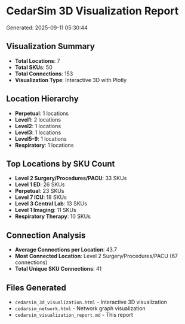 
# CedarSim 3D Visualization Report
Generated: 2025-09-11 05:30:44

## Visualization Summary
- **Total Locations**: 7
- **Total SKUs**: 50
- **Total Connections**: 153
- **Visualization Type**: Interactive 3D with Plotly

## Location Hierarchy
- **Perpetual**: 1 locations
- **Level1**: 2 locations
- **Level2**: 1 locations
- **Level3**: 1 locations
- **Level5-9**: 1 locations
- **Respiratory**: 1 locations

## Top Locations by SKU Count
- **Level 2 Surgery/Procedures/PACU**: 33 SKUs
- **Level 1 ED**: 26 SKUs
- **Perpetual**: 23 SKUs
- **Level 7 ICU**: 18 SKUs
- **Level 3 Central Lab**: 13 SKUs
- **Level 1 Imaging**: 11 SKUs
- **Respiratory Therapy**: 10 SKUs

## Connection Analysis
- **Average Connections per Location**: 43.7
- **Most Connected Location**: Level 2 Surgery/Procedures/PACU (67 connections)
- **Total Unique SKU Connections**: 41

## Files Generated
- `cedarsim_3d_visualization.html` - Interactive 3D visualization
- `cedarsim_network.html` - Network graph visualization
- `cedarsim_visualization_report.md` - This report
